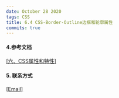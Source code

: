 ```yaml
---
date: October 28 2020
tags: CSS
title: 6.4 CSS-Border-Outline边框和轮廓属性
commits: true
---
```


#### 4.参考文档

[[六、CSS属性和特性]](https://web-dolphin.github.io/2020/10/28/CSS/Tutorial/%E5%85%AD%E3%80%81CSS%20%E5%B1%9E%E6%80%A7%E5%92%8C%E7%89%B9%E6%80%A7/)

#### 5. 联系方式

[[Email]](yuanmin8888@outlook.com)
